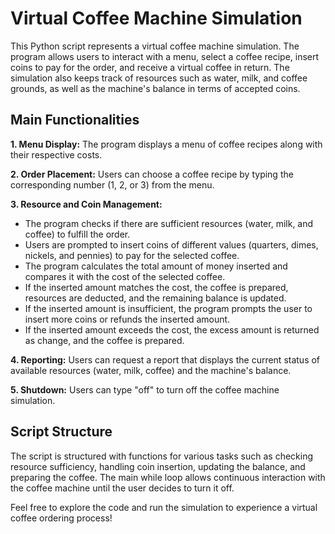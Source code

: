 # Virtual Coffee Machine Simulation

This Python script represents a virtual coffee machine simulation. The program allows users to interact with a menu, select a coffee recipe, insert coins to pay for the order, and receive a virtual coffee in return. The simulation also keeps track of resources such as water, milk, and coffee grounds, as well as the machine's balance in terms of accepted coins.


## Main Functionalities

__1. Menu Display:__ The program displays a menu of coffee recipes along with their respective costs.

__2. Order Placement:__ Users can choose a coffee recipe by typing the corresponding number (1, 2, or 3) from the menu.

__3. Resource and Coin Management:__
  * The program checks if there are sufficient resources (water, milk, and coffee) to fulfill the order.
  * Users are prompted to insert coins of different values (quarters, dimes, nickels, and pennies) to pay for the selected coffee.
  * The program calculates the total amount of money inserted and compares it with the cost of the selected coffee.
  * If the inserted amount matches the cost, the coffee is prepared, resources are deducted, and the remaining balance is updated.
  * If the inserted amount is insufficient, the program prompts the user to insert more coins or refunds the inserted amount.
  * If the inserted amount exceeds the cost, the excess amount is returned as change, and the coffee is prepared.
    
__4. Reporting:__ Users can request a report that displays the current status of available resources (water, milk, coffee) and the machine's balance.

__5. Shutdown:__ Users can type "off" to turn off the coffee machine simulation.


## Script Structure

The script is structured with functions for various tasks such as checking resource sufficiency, handling coin insertion, updating the balance, and preparing the coffee. The main while loop allows continuous interaction with the coffee machine until the user decides to turn it off.


Feel free to explore the code and run the simulation to experience a virtual coffee ordering process!

